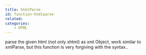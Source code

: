 ```yaml
---
title: htmlParse
id: function-htmlparse
related:
categories:
    - HTML
---
```


parse the given html (not only xhtml) as xml Object, work similar to xmlParse, but this function is very forgiving with the syntax..
